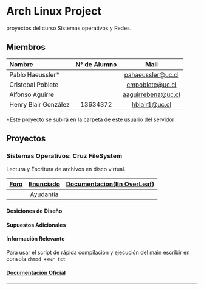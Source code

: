 # Arch Linux Project

 proyectos del curso Sistemas operativos y Redes.

## Miembros

| Nombre | N° de Alumno | Mail |
| :----- | :----------: | :--: |
| Pablo Haeussler* | | pahaeussler@uc.cl |
| Cristobal Poblete | | cmpoblete@uc.cl |
| Alfonso Aguirre | | aaguirrebena@uc.cl |
| Henry Blair González | 13634372 | hblair1@uc.cl |

*Este proyecto se subirá en la carpeta de este usuario del servidor

## Proyectos

### Sistemas Operativos: Cruz FileSystem

Lectura y Escritura de archivos en disco virtual.

| [Foro](https://github.com/IIC2333/foro-2019-2/issues?q=is%3Aissue+is%3Aopen+label%3AP1) | [Enunciado](https://github.com/pahaeussler/Arch-Linux/blob/alternative-main/crfs/dcs/Enunciado.pdf) | [Documentacion(En OverLeaf)](https://www.overleaf.com/1931382199kdckjfyqtqrt) |
| :--: | :--: | :--: |
|| [Ayudantía](https://github.com/pahaeussler/Arch-Linux/blob/alternative-main/crfs/dcs/AyudantiaP1.pdf) ||

#### Desiciones de Diseño

#### Supuestos Adicionales

#### Información Relevante

Para usar el script de rápida compilación y ejecución del main escribir en consola `chmod +xwr tst`

#### [Documentación Oficial](https://github.com/pahaeussler/Arch-Linux/blob/alternative-main/crfs/dcs/ArchLinux_crfs_man.pdf)
****
